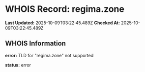 # WHOIS Record: regima.zone

**Last Updated:** 2025-10-09T03:22:45.489Z
**Checked At:** 2025-10-09T03:22:45.489Z

## WHOIS Information

**error:** TLD for "regima.zone" not supported

**status:** error

